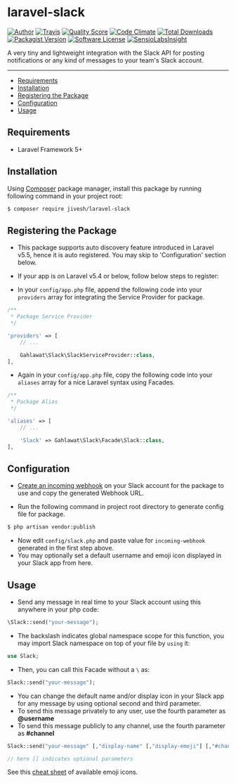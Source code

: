 # laravel-slack

[![Author](https://img.shields.io/badge/author-@jivesh-blue.svg?style=flat-square)](https://twitter.com/JiveshGahlawat)
[![Travis](https://img.shields.io/travis/gahlawat/laravel-slack.svg?style=flat-square)](https://travis-ci.org/gahlawat/laravel-slack)
[![Quality Score](https://img.shields.io/scrutinizer/g/gahlawat/laravel-slack.svg?style=flat-square)](https://scrutinizer-ci.com/g/gahlawat/laravel-slack/?branch=master)
[![Code Climate](https://img.shields.io/codeclimate/maintainability/gahlawat/laravel-slack.svg?style=flat-square)](https://codeclimate.com/github/gahlawat/laravel-slack)
[![Total Downloads](https://img.shields.io/packagist/dt/jivesh/laravel-slack.svg?style=flat-square)](https://packagist.org/packages/jivesh/laravel-slack)
[![Packagist Version](https://img.shields.io/packagist/v/jivesh/laravel-slack.svg?style=flat-square)](https://packagist.org/packages/jivesh/laravel-slack)
[![Software License](https://img.shields.io/badge/license-MIT-blue.svg?style=flat-square)](https://packagist.org/packages/jivesh/laravel-slack)
[![SensioLabsInsight](https://insight.sensiolabs.com/projects/9968ff31-0d2a-4aa2-9a36-5d8a63742311/big.png)](https://insight.sensiolabs.com/projects/9968ff31-0d2a-4aa2-9a36-5d8a63742311)

A very tiny and lightweight integration with the Slack API for posting notifications or any kind of messages to your team's Slack account.

---

- [Requirements](#requirements)
- [Installation](#installation)
- [Registering the Package](#registering-the-package)
- [Configuration](#configuration)
- [Usage](#usage)

## Requirements

* Laravel Framework 5+

## Installation

Using [Composer](https://getcomposer.org/) package manager, install this package by running following command in your project root:

```sh
$ composer require jivesh/laravel-slack
```

## Registering the Package

- This package supports auto discovery feature introduced in Laravel v5.5, hence it is auto registered. You may skip to 'Configuration' section below.

- If your app is on Laravel v5.4 or below, follow below steps to register:

 - In your ```config/app.php``` file, append the following code into your ```providers``` array for integrating the Service Provider for package.

```php
/**
 * Package Service Provider
 */

'providers' => [
    // ...

    Gahlawat\Slack\SlackServiceProvider::class,
],
```

- Again in your ```config/app.php``` file, copy the following code into your ```aliases``` array for a nice Laravel syntax using Facades.

```php
/**
 * Package Alias
 */

'aliases' => [
    // ...

    'Slack' => Gahlawat\Slack\Facade\Slack::class,
],
```

## Configuration

- [Create an incoming webhook](https://www.slack.com/services/new/incoming-webhook) on your Slack account for the package to use and copy the generated Webhook URL.

- Run the following command in project root directory to generate config file for package.

```sh
$ php artisan vendor:publish
```

- Now edit ```config/slack.php``` and paste value for ```incoming-webhook``` generated in the first step above.
- You may optionally set a default username and emoji icon displayed in your Slack app from here.

## Usage

- Send any message in real time to your Slack account using this anywhere in your php code:

```php
\Slack::send("your-message");
```

- The backslash indicates global namespace scope for this function, you may import Slack namespace on top of your file by ```using``` it:

```php
use Slack;
```

- Then, you can call this Facade without a ```\``` as:

```php
Slack::send("your-message");
```

- You can change the default name and/or display icon in your Slack app for any message by using optional second and third parameter.
- To send this message privately to any user, use the fourth parameter as **@username**
- To send this message publicly to any channel, use the fourth parameter as **#channel**

```php
Slack::send("your-message" [,"display-name" [,"display-emoji"] [,"#channel" or "@username"]]);

// here [] indicates optional parameters
```

See this [cheat sheet](http://www.emoji-cheat-sheet.com) of available emoji icons.
